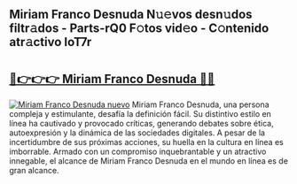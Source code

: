## Miriam Franco Desnuda N𝚞𝚎vos desn𝚞dos filtr𝚊dos - Parts-rQ0 F𝚘tos vid𝚎o - C𝚘ntenido atr𝚊ctivo IoT7r

# <h2><a href="http://mb5pdsd.tromn.icu/?c=Miriam+Franco+Desnuda">🔗👉👉👉 Miriam Franco Desnuda 🔗🔗</a></h2>

[![Miriam Franco Desnuda nuevo](https://i.imgur.com/pEAQMta.gif)](http://mb5pdsd.tromn.icu/?c=Miriam+Franco+Desnuda)
Miriam Franco Desnuda, una persona compleja y estimulante, desafía la definición fácil. Su distintivo estilo en línea ha cautivado y provocado críticas, generando debates sobre ética, autoexpresión y la dinámica de las sociedades digitales. A pesar de la incertidumbre de sus próximas acciones, su huella en la cultura en línea es imborrable. Armado con un compromiso inquebrantable y un atractivo innegable, el alcance de Miriam Franco Desnuda en el mundo en línea es de gran alcance.
